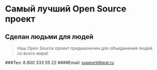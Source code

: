 # Самый лучший Open Source проект

## Сделан людьми для людей

> Наш Open Source проект предназначен для объединения людей со всего мира!

###Тел: 8 800 333 55 22
####Email: support@test.ru
